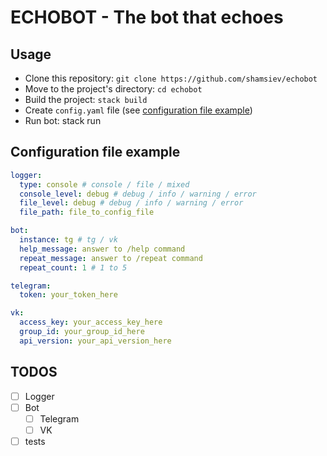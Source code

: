 # ECHOBOT - The bot that echoes

## Usage
- Clone this repository: `git clone https://github.com/shamsiev/echobot`
- Move to the project's directory: `cd echobot`
- Build the project: `stack build`
- Create `config.yaml` file (see [configuration file example](#configuration-file-example))
- Run bot: stack run

## <a id="configuration-file-example"></a> Configuration file example ##
```yaml
logger:
  type: console # console / file / mixed
  console_level: debug # debug / info / warning / error
  file_level: debug # debug / info / warning / error
  file_path: file_to_config_file

bot:
  instance: tg # tg / vk
  help_message: answer to /help command
  repeat_message: answer to /repeat command
  repeat_count: 1 # 1 to 5

telegram:
  token: your_token_here

vk:
  access_key: your_access_key_here
  group_id: your_group_id_here
  api_version: your_api_version_here
```

## TODOS
- [ ] Logger
- [ ] Bot
  - [ ] Telegram
  - [ ] VK
- [ ] tests
